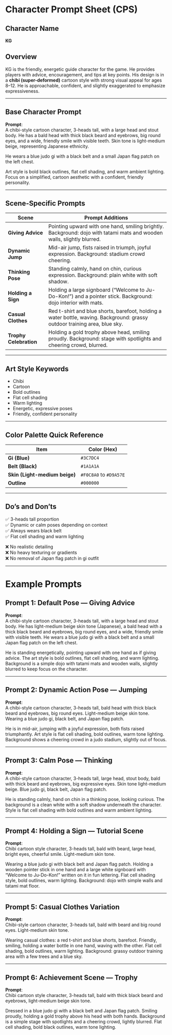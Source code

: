 # Character Prompt Sheet (CPS)

## Character Name

**KG**

## Overview

KG is the friendly, energetic guide character for the game. He provides players with advice, encouragement, and tips at key points. His design is in a **chibi (super-deformed)** cartoon style with strong visual appeal for ages 8–12. He is approachable, confident, and slightly exaggerated to emphasize expressiveness.

---

## Base Character Prompt

**Prompt**:  
A chibi-style cartoon character, 3-heads tall, with a large head and stout body. He has a bald head with thick black beard and eyebrows, big round eyes, and a wide, friendly smile with visible teeth. Skin tone is light-medium beige, representing Japanese ethnicity.

He wears a blue judo gi with a black belt and a small Japan flag patch on the left chest.

Art style is bold black outlines, flat cell shading, and warm ambient lighting. Focus on a simplified, cartoon aesthetic with a confident, friendly personality.

---

## Scene-Specific Prompts

| **Scene**              | **Prompt Additions**                                                                                                       |
| ---------------------- | -------------------------------------------------------------------------------------------------------------------------- |
| **Giving Advice**      | Pointing upward with one hand, smiling brightly. Background: dojo with tatami mats and wooden walls, slightly blurred.     |
| **Dynamic Jump**       | Mid-air jump, fists raised in triumph, joyful expression. Background: stadium crowd cheering.                              |
| **Thinking Pose**      | Standing calmly, hand on chin, curious expression. Background: plain white with soft shadow.                               |
| **Holding a Sign**     | Holding a large signboard (“Welcome to Ju-Do-Kon!”) and a pointer stick. Background: dojo interior with mats.              |
| **Casual Clothes**     | Red t-shirt and blue shorts, barefoot, holding a water bottle, waving. Background: grassy outdoor training area, blue sky. |
| **Trophy Celebration** | Holding a gold trophy above head, smiling proudly. Background: stage with spotlights and cheering crowd, blurred.          |

---

## Art Style Keywords

- Chibi
- Cartoon
- Bold outlines
- Flat cell shading
- Warm lighting
- Energetic, expressive poses
- Friendly, confident personality

---

## Color Palette Quick Reference

| **Item**                      | **Color (Hex)**        |
| ----------------------------- | ---------------------- |
| **Gi (Blue)**                 | `#3C7DC4`              |
| **Belt (Black)**              | `#1A1A1A`              |
| **Skin (Light-medium beige)** | `#F0C8A0` to `#D9A57E` |
| **Outline**                   | `#000000`              |

---

## Do’s and Don’ts

✅ 3-heads tall proportion  
✅ Dynamic or calm poses depending on context  
✅ Always wears black belt  
✅ Flat cell shading and warm lighting

❌ No realistic detailing  
❌ No heavy texturing or gradients  
❌ No removal of Japan flag patch in gi outfit

---

# Example Prompts

## Prompt 1: Default Pose — Giving Advice

**Prompt**:  
A chibi-style cartoon character, 3-heads tall, with a large head and stout body. He has light-medium beige skin tone (Japanese), a bald head with a thick black beard and eyebrows, big round eyes, and a wide, friendly smile with visible teeth. He wears a blue judo gi with a black belt and a small Japan flag patch on the left chest.

He is standing energetically, pointing upward with one hand as if giving advice. The art style is bold outlines, flat cell shading, and warm lighting. Background is a simple dojo with tatami mats and wooden walls, slightly blurred to keep focus on the character.

---

## Prompt 2: Dynamic Action Pose — Jumping

**Prompt**:  
A chibi-style cartoon character, 3-heads tall, bald head with thick black beard and eyebrows, big round eyes. Light-medium beige skin tone. Wearing a blue judo gi, black belt, and Japan flag patch.

He is in mid-air, jumping with a joyful expression, both fists raised triumphantly. Art style is flat cell shading, bold outlines, warm tone lighting. Background shows a cheering crowd in a judo stadium, slightly out of focus.

---

## Prompt 3: Calm Pose — Thinking

**Prompt**:  
A chibi-style cartoon character, 3-heads tall, large head, stout body, bald with thick beard and eyebrows, big expressive eyes. Skin tone light-medium beige. Blue judo gi, black belt, Japan flag patch.

He is standing calmly, hand on chin in a thinking pose, looking curious. The background is a clean white with a soft shadow underneath the character. Style is flat cell shading with bold outlines and warm ambient lighting.

---

## Prompt 4: Holding a Sign — Tutorial Scene

**Prompt**:  
Chibi cartoon style character, 3-heads tall, bald with beard, large head, bright eyes, cheerful smile. Light-medium skin tone.

Wearing a blue judo gi with black belt and Japan flag patch. Holding a wooden pointer stick in one hand and a large white signboard with “Welcome to Ju-Do-Kon!” written on it in fun lettering. Flat cell shading style, bold outlines, warm lighting. Background: dojo with simple walls and tatami mat floor.

---

## Prompt 5: Casual Clothes Variation

**Prompt**:  
Chibi-style cartoon character, 3-heads tall, bald with beard and big round eyes. Light-medium skin tone.

Wearing casual clothes: a red t-shirt and blue shorts, barefoot. Friendly, smiling, holding a water bottle in one hand, waving with the other. Flat cell shading, bold outlines, warm lighting. Background: grassy outdoor training area with a few trees and a blue sky.

---

## Prompt 6: Achievement Scene — Trophy

**Prompt**:  
Chibi cartoon style character, 3-heads tall, bald with thick black beard and eyebrows, light-medium beige skin tone.

Dressed in a blue judo gi with a black belt and Japan flag patch. Smiling proudly, holding a gold trophy above his head with both hands. Background is a simple stage with spotlights and a cheering crowd, lightly blurred. Flat cell shading, bold black outlines, warm tone lighting.
